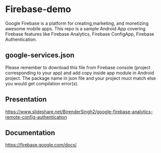 # Firebase-demo
Google Firebase is a platform for creating,marketing, and monetizing awesome mobile apps. This repo is a sample Android App covering Firebase features like Firebase Analytics, Firebase ConfigApp, Firebase Authentication.

## google-services.json
Please remember to download this file from Firebase console (project corresponding to your app) and add copy inside app module in Android project. The package name in json file and your project muct match else you would get compilation error(s).

## Presentation 
https://www.slideshare.net/BirenderSingh2/google-firebase-analytics-remote-config-authentication

## Documentation
https://firebase.google.com/docs/

